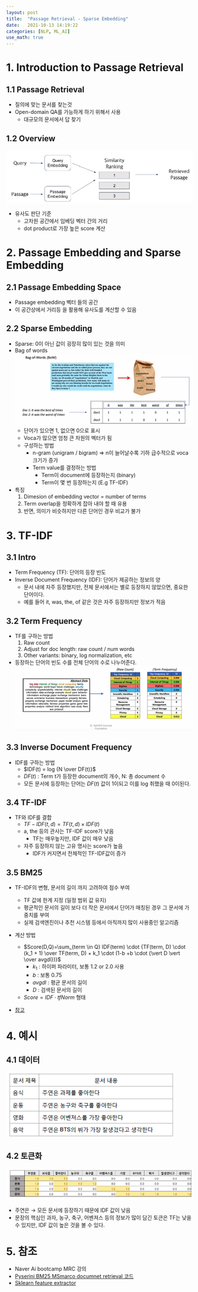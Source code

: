 ```yaml
---
layout: post
title:  "Passage Retrieval - Sparse Embedding"
date:   2021-10-13 14:19:22
categories: [NLP, ML_AI]
use_math: true
---
```


# 1. Introduction to Passage Retrieval
## 1.1 Passage Retrieval
* 질의에 맞는 문서를 찾는것
* Open-domain QA를 가능하게 하기 위해서 사용
    * 대규모의 문서에서 답 찾기

## 1.2 Overview
![](/assets/image/mrc/se_1.PNG)
* 유사도 판단 기준
    * 고차원 공간에서 임베딩 벡터 간의 거리
    * dot product로 가장 높은 score 계산

# 2. Passage Embedding and Sparse Embedding
## 2.1 Passage Embedding Space
* Passage embedding 벡터 들의 공간
* 이 공간상에서 거리등 을 활용해 유사도를 계산할 수 있음

## 2.2 Sparse Embedding
* Sparse: 0이 아닌 값이 굉장히 많이 있는 것을 의미
* Bag of words  
    ![](/assets/image/mrc/se_2.PNG)
    * 단어가 있으면 1, 없으면 0으로 표시
    * Voca가 많으면 엄청 큰 차원의 벡터가 됨
    * 구성하는 방법
        * n-gram (unigram / bigram) => n이 늘어날수록 기하 급수적으로 voca 크기가 증가
        * Term value를 결정하는 방법
            * Term이 document에 등장하는지 (binary)
            * Term이 몇 번 등장하는지 (E.g TF-IDF)
* 특징
    1. Dimesion of embedding vector = number of terms
    2. Term overlap을 정확하게 잡아 내야 할 때 유용
    3. 반면, 의미가 비슷하지만 다른 단어인 경우 비교가 불가

# 3. TF-IDF
## 3.1 Intro
* Term Frequency (TF): 단어의 등장 빈도
* Inverse Document Frequency (IDF): 단어가 제공하는 정보의 양
    * 문서 내에 자주 등장했지만, 전체 문서에서는 별로 등장하지 않았으면, 중요한 단어이다.
    * 예를 들어 it, was, the, of 같은 것은 자주 등장하지만 정보가 적음

## 3.2 Term Frequency
* TF를 구하는 방법
    1. Raw count
    2. Adjust for doc length: raw count / num words
    3. Other variants: binary, log normalization, etc
* 등장하는 단어의 빈도 수를 전체 단어의 수로 나누어준다.  
![](/assets/image/mrc/se_3.PNG)

## 3.3 Inverse Document Frequency
* IDF를 구하는 방법
    * $IDF(t) = log {N \over DF(t)}$
    * $DF(t)$ : Term t가 등장한 document의 개수, N: 총 document 수
    * 모든 문서에 등장하는 단어는 $DF(t)$ 값이 1이되고 이를 log 취했을 때 0이된다.

## 3.4 TF-IDF
* TF와 IDF를 결합
    * $TF-IDF(t, d)=TF(t,d) \times IDF(t)$
    * a, the 등의 관사는 TF-IDF score가 낮음
        * TF는 매우높지만, IDF 값이 매우 낮음
    * 자주 등장하지 않는 고유 명사는 score가 높음
        * IDF가 커지면서 전체적인 TF-IDF값이 증가

## 3.5 BM25
* TF-IDF의 변형, 문서의 길이 까지 고려하여 점수 부여
    * TF 값에 한계 지정 (일정 범위 값 유지)
    * 평균적인 문서의 길이 보다 더 작은 문서에서 단어가 매칭된 경우 그 문서에 가중치를 부여
    * 실제 검색엔진이나 추천 시스템 등에서 아직까지 많이 사용중인 알고리즘
* 계산 방법
    * $Score(D,Q)=\sum_{term \in Q} IDF(term) \cdot {TF(term, D) \cdot (k_1 + 1) \over TF(term, D) + k_1 \cdot (1-b +b \cdot {\vert D \vert \over avgdl})}$
        * $k_1$ : 하이퍼 파라미터, 보통 1.2 or 2.0 사용
        * $b$ : 보통 0.75
        * $avgdl$ : 평균 문서의 길이
        * $D$ : 검색된 문서의 길이
    * $Score=IDF \cdot tfNorm$ 형태


* [참고](https://github.com/castorini/pyserini/blob/master/docs/experiments-msmarco-doc.md)

# 4. 예시 
## 4.1 데이터
![](/assets/image/mrc/se_5.PNG)
   
## 4.2 토큰화
![](/assets/image/mrc/se_4.PNG)
* 주연은 $\rightarrow$ 모든 문서에 등장하기 때문에 IDF 값이 낮음
* 문장의 핵심인 과자, 농구, 축구, 어벤져스 등의 정보가 많이 담긴 토큰은 TF는 낮을 수 있지만, IDF 값이 높은 것을 볼 수 있다.

# 5. 참조
* Naver Ai bootcamp MRC 강의
* [Pyserini BM25 MSmarco documnet retrieval 코드](https://github.com/castorini/pyserini/blob/master/docs/experiments-msmarco-doc.md)
* [Sklearn feature extractor](https://scikit-learn.org/stable/modules/feature_extraction.html#text-feature-extraction)